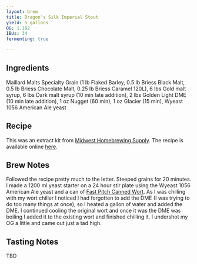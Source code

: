 ```yaml
---
layout: brew
title: Dragon's Silk Imperial Stout
yield: 5 gallons
OG: 1.102
IBUs: 34
fermenting: true

---
```


## Ingredients
Maillard Malts Specialty Grain (1 lb Flaked Barley, 0.5 lb Briess Black Malt, 0.5 lb Briess Chocolate Malt, 0.25 lb Briess Caramel 120L), 6 lbs Gold malt syrup, 6 lbs Dark malt syrup (10 min late addition), 2 lbs Golden Light DME (10 min late addition), 1 oz Nugget (60 min), 1 oz Glacier (15 min), Wyeast 1056 American Ale yeast

## Recipe
This was an extract kit from [Midwest Homebrewing Supply](https://www.midwestsupplies.com/products/dragon-s-silk-imperial-stout-extract-kit).  The recipe is available online [here](https://cdn.shopify.com/s/files/1/2785/6868/t/3/assets/DragonsSilk-1526680194582.pdf?6488571249124439760).

## Brew Notes
Followed the recipe pretty much to the letter. Steeped grains for 20 minutes. I made a 1200 ml yeast starter on a 24 hour stir plate using the Wyeast 1056 American Ale yeast and a can of [Fast Pitch Canned Wort](https://www.northernbrewer.com/products/fast-pitch-canned-wort-4-pack). As I was chilling with my wort chiller I noticed I had forgotten to add the DME (I was trying to do too many things at once), so I heated a gallon of water and added the DME. I continued cooling the original wort and once it was the DME was boiling I added it to the existing wort and finished chilling it. I undershot my OG a little and came out just a tad high.

## Tasting Notes
TBD

